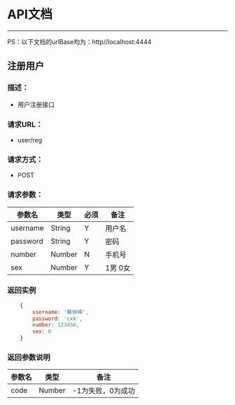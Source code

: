 # API文档
----
PS：以下文档的urlBase均为：http//localhost:4444
## 注册用户
### 描述：
- 用户注册接口
### 请求URL：
- user/reg
### 请求方式：
- POST
### 请求参数：
| 参数名 | 类型 | 必须 | 备注 |
|----|----|----|----|
| username | String | Y | 用户名 |
| password | String | Y | 密码 |
| number | Number | N | 手机号 |
| sex | Number | Y | 1男 0女 |
### 返回实例
```js
    {
        username: '蔡徐坤',
        password: 'cxk',
        number: 123456,
        sex: 0
    }
```
### 返回参数说明
| 参数名 | 类型 | 备注 |
|----|----|----|
| code | Number | -1为失败，0为成功 |
